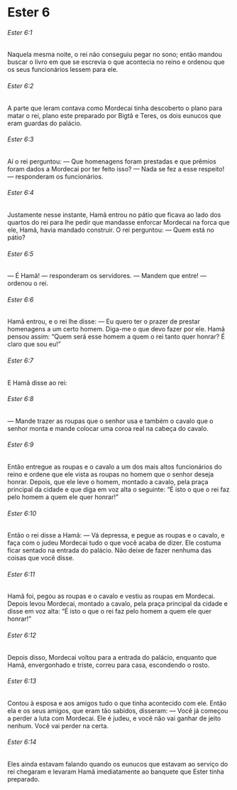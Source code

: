 # Ester 6

###### Ester 6:1

Naquela mesma noite, o rei não conseguiu pegar no sono; então mandou buscar o livro em que se escrevia o que acontecia no reino e ordenou que os seus funcionários lessem para ele.

###### Ester 6:2

A parte que leram contava como Mordecai tinha descoberto o plano para matar o rei, plano este preparado por Bigtã e Teres, os dois eunucos que eram guardas do palácio.

###### Ester 6:3

Aí o rei perguntou: — Que homenagens foram prestadas e que prêmios foram dados a Mordecai por ter feito isso? — Nada se fez a esse respeito! — responderam os funcionários.

###### Ester 6:4

Justamente nesse instante, Hamã entrou no pátio que ficava ao lado dos quartos do rei para lhe pedir que mandasse enforcar Mordecai na forca que ele, Hamã, havia mandado construir. O rei perguntou: — Quem está no pátio?

###### Ester 6:5

— É Hamã! — responderam os servidores. — Mandem que entre! — ordenou o rei.

###### Ester 6:6

Hamã entrou, e o rei lhe disse: — Eu quero ter o prazer de prestar homenagens a um certo homem. Diga-me o que devo fazer por ele. Hamã pensou assim: “Quem será esse homem a quem o rei tanto quer honrar? É claro que sou eu!”

###### Ester 6:7

E Hamã disse ao rei:

###### Ester 6:8

— Mande trazer as roupas que o senhor usa e também o cavalo que o senhor monta e mande colocar uma coroa real na cabeça do cavalo.

###### Ester 6:9

Então entregue as roupas e o cavalo a um dos mais altos funcionários do reino e ordene que ele vista as roupas no homem que o senhor deseja honrar. Depois, que ele leve o homem, montado a cavalo, pela praça principal da cidade e que diga em voz alta o seguinte: “É isto o que o rei faz pelo homem a quem ele quer honrar!”

###### Ester 6:10

Então o rei disse a Hamã: — Vá depressa, e pegue as roupas e o cavalo, e faça com o judeu Mordecai tudo o que você acaba de dizer. Ele costuma ficar sentado na entrada do palácio. Não deixe de fazer nenhuma das coisas que você disse.

###### Ester 6:11

Hamã foi, pegou as roupas e o cavalo e vestiu as roupas em Mordecai. Depois levou Mordecai, montado a cavalo, pela praça principal da cidade e disse em voz alta: “É isto o que o rei faz pelo homem a quem ele quer honrar!”

###### Ester 6:12

Depois disso, Mordecai voltou para a entrada do palácio, enquanto que Hamã, envergonhado e triste, correu para casa, escondendo o rosto.

###### Ester 6:13

Contou à esposa e aos amigos tudo o que tinha acontecido com ele. Então ela e os seus amigos, que eram tão sabidos, disseram: — Você já começou a perder a luta com Mordecai. Ele é judeu, e você não vai ganhar de jeito nenhum. Você vai perder na certa.

###### Ester 6:14

Eles ainda estavam falando quando os eunucos que estavam ao serviço do rei chegaram e levaram Hamã imediatamente ao banquete que Ester tinha preparado.

